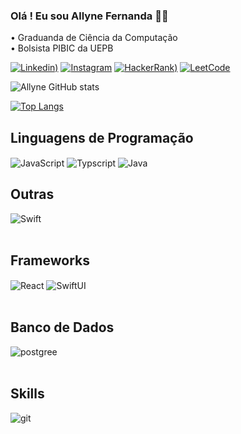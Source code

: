 ### Olá ! Eu sou Allyne Fernanda 🖐🏻

• Graduanda de Ciência da Computação
<br>
• Bolsista PIBIC da UEPB
<br/>

[![Linkedin](https://img.shields.io/badge/LinkedIn-0077B5?style=for-the-badge&logo=linkedin&logoColor=white))](https://www.linkedin.com/in/allyne-fernanda-5a3312231/)
[![Instagram](https://img.shields.io/badge/Gmail-D14836?style=for-the-badge&logo=gmail&logoColor=white)](https:/fernandavsob@gmail.com)
[![HackerRank](https://img.shields.io/badge/-Hackerrank-2EC866?style=for-the-badge&logo=HackerRank&logoColor=white))](https://hackerrank.com/allyne_sobrinho)
[![LeetCode](https://img.shields.io/badge/-LeetCode-FFA116?style=for-the-badge&logo=LeetCode&logoColor=black)](https://leetcode.com/fernandavso)

![Allyne GitHub stats](https://github-readme-stats.vercel.app/api?username=allynefernanda&show_icons=true&theme=tokyonight)

[![Top Langs](https://github-readme-stats.vercel.app/api/top-langs/?username=allynefernanda&theme=tokyonight)](https://github.com/allynefernanda/github-readme-stats)


## Linguagens de Programação
<div style="display: inline_block">
  <img align="center" alt="JavaScript" src="https://img.shields.io/badge/JavaScript-F7DF1E?style=for-the-badge&logo=javascript&logoColor=black" />
  <img align="center" alt="Typscript" src="https://img.shields.io/badge/TypeScript-007ACC?style=for-the-badge&logo=typescript&logoColor=white" />
  <img align="center" alt="Java" src="https://img.shields.io/badge/Java-ED8B00?style=for-the-badge&logo=openjdk&logoColor=white" />
 
</div>

## Outras
<div style="display: inline_block">
  <img align="center" alt="Swift" src="https://img.shields.io/badge/Swift-FA7343?style=for-the-badge&logo=swift&logoColor=white" />
</div><br/>

  
## Frameworks 
<div>
  <img align="center" alt="React" src="https://img.shields.io/badge/React-20232A?style=for-the-badge&logo=react&logoColor=61DAFB" />
  <img align="center" alt="SwiftUI" src="https://img.shields.io/badge/SwiftUI-003366?style=for-the-badge&logo=swift&logoColor=white" />    
</div><br/>

## Banco de Dados
<div>  <img align="center" alt="postgree" src="https://img.shields.io/badge/PostgreSQL-316192?style=for-the-badge&logo=postgresql&logoColor=white" />
</div>
<br/>


## Skills
<div>
  <img align="center" alt="git" src="https://img.shields.io/badge/GIT-E44C30?style=for-the-badge&logo=git&logoColor=white" </div>
